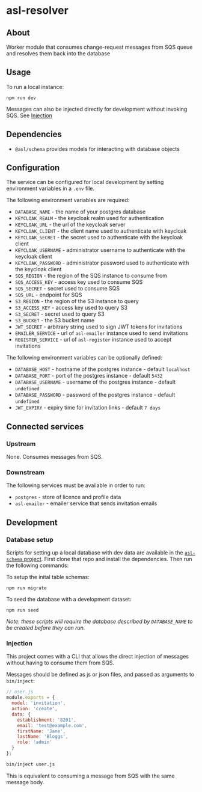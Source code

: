 # asl-resolver

## About

Worker module that consumes change-request messages from SQS queue and resolves them back into the database

## Usage

To run a local instance:

```
npm run dev
```

Messages can also be injected directly for development without invoking SQS. See [Injection](#injection)

## Dependencies

* `@asl/schema` provides models for interacting with database objects

## Configuration

The service can be configured for local development by setting environment variables in a `.env` file.

The following environment variables are required:

* `DATABASE_NAME` - the name of your postgres database
* `KEYCLOAK_REALM` - the keycloak realm used for authentication
* `KEYCLOAK_URL` - the url of the keycloak server
* `KEYCLOAK_CLIENT` - the client name used to authenticate with keycloak
* `KEYCLOAK_SECRET` - the secret used to authenticate with the keycloak client
* `KEYCLOAK_USERNAME` - administrator username to authenticate with the keycloak client
* `KEYCLOAK_PASSWORD` - administrator password used to authenticate with the keycloak client
* `SQS_REGION` - the region of the SQS instance to consume from
* `SQS_ACCESS_KEY` - access key used to consume SQS
* `SQS_SECRET` - secret used to consume SQS
* `SQS_URL` - endpoint for SQS
* `S3_REGION` - the region of the S3 instance to query
* `S3_ACCESS_KEY` - access key used to query S3
* `S3_SECRET` - secret used to query S3
* `S3_BUCKET` - the S3 bucket name
* `JWT_SECRET` - arbitrary string used to sign JWT tokens for invitations
* `EMAILER_SERVICE` - url of `asl-emailer` instance used to send invitations
* `REGISTER_SERVICE` - url of `asl-register` instance used to accept invitations

The following environment variables can be optionally defined:

* `DATABASE_HOST` - hostname of the postgres instance - default `localhost`
* `DATABASE_PORT` - port of the postgres instance - default `5432`
* `DATABASE_USERNAME` - username of the postgres instance - default `undefined`
* `DATABASE_PASSWORD` - password of the postgres instance - default `undefined`
* `JWT_EXPIRY` - expiry time for invitation links - default `7 days`

## Connected services

### Upstream

None. Consumes messages from SQS.

### Downstream

The following services must be available in order to run:

* `postgres` - store of licence and profile data
* `asl-emailer` - emailer service that sends invitation emails

## Development

### Database setup

Scripts for setting up a local database with dev data are available in the [`asl-schema` project](https://github.com/ukhomeoffice/asl-schema). First clone that repo and install the dependencies. Then run the following commands:

To setup the inital table schemas:

```
npm run migrate
```

To seed the database with a development dataset:

```
npm run seed
```

_Note: these scripts will require the database described by `DATABASE_NAME` to be created before they can run._

### Injection

This project comes with a CLI that allows the direct injection of messages without having to consume them from SQS.

Messages should be defined as js or json files, and passed as arguments to `bin/inject`:

```js
// user.js
module.exports = {
  model: 'invitation',
  action: 'create',
  data: {
    establishment: '8201',
    email: 'test@example.com',
    firstName: 'Jane',
    lastName: 'Bloggs',
    role: 'admin'
  }
};
```

```bash
bin/inject user.js
```

This is equivalent to consuming a message from SQS with the same message body.
